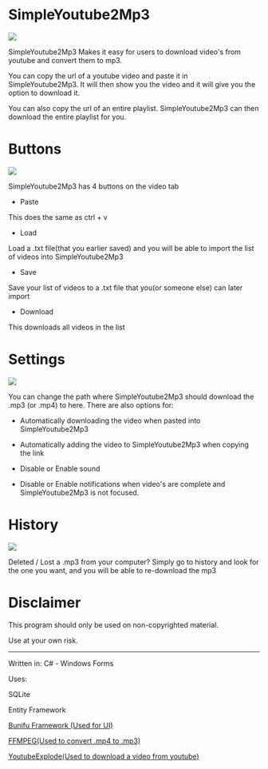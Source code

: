 # SimpleYoutube2Mp3
![](https://i.imgur.com/M2k0rt7.png)


SimpleYoutube2Mp3 Makes it easy for users to download video's from youtube and convert them to mp3.

You can copy the url of a youtube video and paste it in SimpleYoutube2Mp3. It will then show you the video and it will give you the option to download it.

You can also copy the url of an entire playlist. SimpleYoutube2Mp3 can then download the entire playlist for you.

# Buttons

![](https://i.imgur.com/bCUqw0b.png)

SimpleYoutube2Mp3 has 4 buttons on the video tab

- Paste

This does the same as ctrl + v
- Load

Load a .txt file(that you earlier saved) and you will be able to import the list of videos into SimpleYoutube2Mp3
- Save

Save your list of videos to a .txt file that you(or someone else) can later import
- Download

This downloads all videos in the list



# Settings
![](https://i.imgur.com/dwFc0vF.png)


You can change the path where SimpleYoutube2Mp3 should download the .mp3 (or .mp4) to here. There are also options for:

- Automatically downloading the video when pasted into SimpleYoutube2Mp3

- Automatically adding the video to SimpleYoutube2Mp3 when copying the link

- Disable or Enable sound

- Disable or Enable notifications when video's are complete and SimpleYoutube2Mp3 is not focused.


# History

![](https://i.imgur.com/VRaofr6.png)


Deleted / Lost a .mp3 from your computer? Simply go to history and look for the one you want, and you will be able to re-download the mp3


# Disclaimer

This program should only be used on non-copyrighted material.

Use at your own risk.

--------------------------------------------------------------------------------------------------------------------------------------

Written in: C# - Windows Forms

Uses: 

SQLite

Entity Framework

[Bunifu Framework (Used for UI)](https://devtools.bunifu.co.ke/)

[FFMPEG(Used to convert .mp4 to .mp3)](https://www.ffmpeg.org/)

[YoutubeExplode(Used to download a video from youtube)](https://github.com/Tyrrrz/YoutubeExplode)

